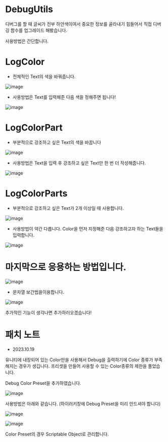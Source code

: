 # DebugUtils
디버그를 할 때 글씨가 전부 하얀색이여서 중요한 정보를 골라내기 힘들어서 직접 디버깅 함수를 업그레이드 해봤습니다.

사용방법은 간단합니다.

# LogColor
* 전체적인 Text의 색을 바꿔줍니다.
  
![image](https://github.com/KimJinWooDa/DebugUtil/assets/76438011/d5d16e81-ce2b-47ab-927b-cd43405225c7)

* 사용방법은 Text를 입력해준 다음 색을 정해주면 됩니다!

![image](https://github.com/KimJinWooDa/DebugUtil/assets/76438011/922edf08-7511-48e6-b3c5-d3cd755cb225)


# LogColorPart
* 부분적으로 강조하고 싶은 Text의 색을 바꿉니다
  
![image](https://github.com/KimJinWooDa/DebugUtil/assets/76438011/d35a26e2-15dc-4f30-913d-c6c5461aa402)

* 사용방법은 Text을 입력 후 강조하고 싶은 Text만 한 번 더 작성해줍니다.

![image](https://github.com/KimJinWooDa/DebugUtil/assets/76438011/c76b3e24-51c4-471d-8710-741c625aed2c)

# LogColorParts
* 부분적으로 강조하고 싶은 Text가 2개 이상일 때 사용합니다.

![image](https://github.com/KimJinWooDa/DebugUtil/assets/76438011/dc46aea5-9bb3-4c59-8ef5-344fafd10aec)

* 사용방법이 약간 다릅니다. Color을 먼저 지정해준 다음 강조하고자 하는 Text들을 입력합니다. 

![image](https://github.com/KimJinWooDa/DebugUtil/assets/76438011/d38091f9-af51-4959-974b-f746a3d5b939)

# 마지막으로 응용하는 방법입니다.
![image](https://github.com/KimJinWooDa/DebugUtil/assets/76438011/340ed8af-7129-4c07-b080-fc4aa8847302)

* 문자열 보간법을이용합니다.

![image](https://github.com/KimJinWooDa/DebugUtil/assets/76438011/b9a44312-9d48-43df-b9d7-8cea105d2b36)


추가적인 기능이 생각나면 추가하러오겠습니다!
# 패치 노트
- 2023.10.19

유니티에 내장되어 있는 Color만을 사용해서 Debug을 출력하기에 Color 종류가 부족해지는 경우가 생깁니다.
프리셋을 만들어 사용할 수 있는 Color종류의 제한을 풀었습니다.

Debug Color Preset을 추가하였습니다.

![image](https://github.com/KimJinWooDa/DebugUtils/assets/76438011/01e140ad-0a70-4015-b02c-46b45dc2a7d3)

사용방법은 아래와 같습니다.
(하이러키창에 Debug Preset을 미리 만드셔야 합니다)

![image](https://github.com/KimJinWooDa/DebugUtils/assets/76438011/49977936-bb12-43a4-a0db-d54cc7bf0509)


![image](https://github.com/KimJinWooDa/DebugUtils/assets/76438011/4a094630-e02e-4020-aa8c-90c1b538bae6)

Color Preset의 경우 Scriptable Object로 관리합니다.
